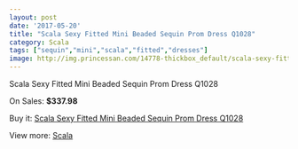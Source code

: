 ```yaml
---
layout: post
date: '2017-05-20'
title: "Scala Sexy Fitted Mini Beaded Sequin Prom Dress Q1028"
category: Scala
tags: ["sequin","mini","scala","fitted","dresses"]
image: http://img.princessan.com/14778-thickbox_default/scala-sexy-fitted-mini-beaded-sequin-prom-dress-q1028.jpg
---
```

Scala Sexy Fitted Mini Beaded Sequin Prom Dress Q1028

On Sales: **$337.98**
<a href="https://www.princessan.com/en/scala/6917-scala-sexy-fitted-mini-beaded-sequin-prom-dress-q1028.html"><amp-img layout="responsive" width="600" height="600" src="//img.princessan.com/14778-thickbox_default/scala-sexy-fitted-mini-beaded-sequin-prom-dress-q1028.jpg" alt="Scala Sexy Fitted Mini Beaded Sequin Prom Dress Q1028 0" /></a>
<a href="https://www.princessan.com/en/scala/6917-scala-sexy-fitted-mini-beaded-sequin-prom-dress-q1028.html"><amp-img layout="responsive" width="600" height="600" src="//img.princessan.com/14779-thickbox_default/scala-sexy-fitted-mini-beaded-sequin-prom-dress-q1028.jpg" alt="Scala Sexy Fitted Mini Beaded Sequin Prom Dress Q1028 1" /></a>

Buy it: [Scala Sexy Fitted Mini Beaded Sequin Prom Dress Q1028](https://www.princessan.com/en/scala/6917-scala-sexy-fitted-mini-beaded-sequin-prom-dress-q1028.html "Scala Sexy Fitted Mini Beaded Sequin Prom Dress Q1028")

View more: [Scala](https://www.princessan.com/en/55-scala "Scala")